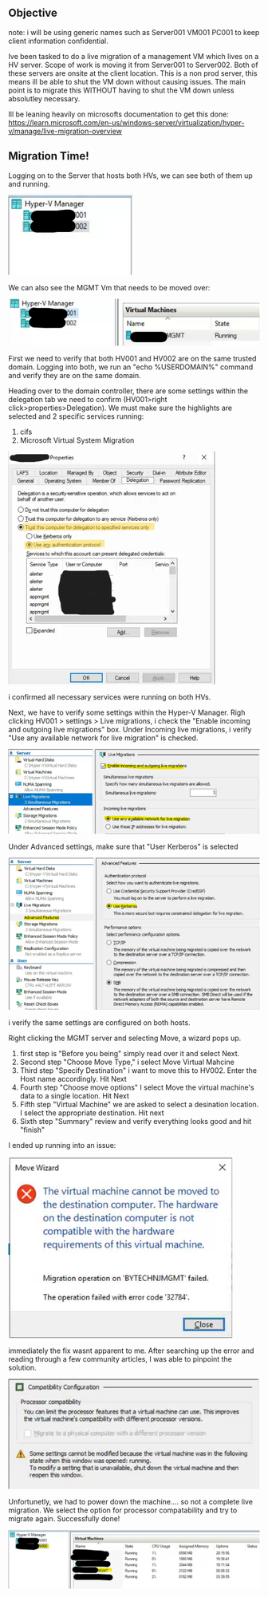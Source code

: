 ## Objective
note: i will be using generic names such as Server001 VM001 PC001 to keep client information confidential.

Ive been tasked to do a live migration of a management VM which lives on a HV server. Scope of work is moving it from Server001 to Server002. Both of these servers are onsite at the client location. This is a non prod server,
this means ill be able to shut the VM down without causing issues. The main point is to migrate this WITHOUT having to shut the VM down unless absolutley necessary. 

Ill be leaning heavily on microsofts documentation to get this done: https://learn.microsoft.com/en-us/windows-server/virtualization/hyper-v/manage/live-migration-overview

## Migration Time!
Logging on to the Server that hosts both HVs, we can see both of them up and running.

![01-HVs](https://github.com/derinp/MSP-projects/blob/main/Live%20Migrations/01-HVs.png)

We can also see the MGMT Vm that needs to be moved over:

![02-mgmt](https://github.com/derinp/MSP-projects/blob/main/Live%20Migrations/02-mgmt.png)

First we need to verify that both HV001 and HV002 are on the same trusted domain. Logging into both, we run an "echo %USERDOMAIN%" command and verify they are on the same domain.

Heading over to the domain controller, there are some settings within the delegation tab we need to confirm (HV001>right click>properties>Delegation).
We must make sure the highlights are selected and 2 specific services running: 
1. cifs
2. Microsoft Virtual System Migration
   
![03-hvproperties](https://github.com/derinp/MSP-projects/blob/main/Live%20Migrations/03-hvproperties.png)

i confirmed all necessary services were running on both HVs.

Next, we have to verify some settings within the Hyper-V Manager. Righ clicking HV001 > settings > Live migrations, i check the "Enable incoming and outgoing live migrations" box. Under Incoming live migrations, i verify "Use any available network for live migration" is checked.

![04-livemigrationsettings](https://github.com/derinp/MSP-projects/blob/main/Live%20Migrations/04-livemigrationsettings.png)

Under Advanced settings, make sure that "User Kerberos" is selected

![05-kerberos](https://github.com/derinp/MSP-projects/blob/main/Live%20Migrations/05-kerberos.png)

i verify the same settings are configured on both hosts.

Right clicking the MGMT server and selecting Move, a wizard pops up.

1. first step is "Before you being" simply read over it and select Next.
2. Second step "Choose Move Type," i select Move Virtual Mahcine
3. Third step "Specify Destination" i want to move this to HV002. Enter the Host name accordingly. Hit Next
4. Fourth step "Choose move options" I select Move the virtual machine's data to a single location. Hit Next
5. Fifth step "Virtual Machine" we are asked to select a desination location. I select the appropriate destination. Hit next
6. Sixth step "Summary" review and verify everything looks good and hit "finish"

I ended up running into an issue:

![06-error](https://github.com/derinp/MSP-projects/blob/main/Live%20Migrations/06-error.png)

immediately the fix wasnt apparent to me. After searching up the error and reading through a few community articles, I was able to pinpoint the solution.

![07-fix](https://github.com/derinp/MSP-projects/blob/main/Live%20Migrations/07-fix.png)

Unfortunetly, we had to power down the machine.... so not a complete live migration. We select the option for processor compatability and try to migrate again.
Successfully done!

![08-done](https://github.com/derinp/MSP-projects/blob/main/Live%20Migrations/08-done.png)
